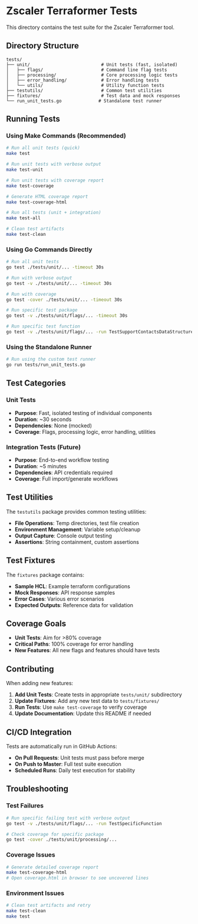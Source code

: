 # Zscaler Terraformer Tests

This directory contains the test suite for the Zscaler Terraformer tool.

## Directory Structure

```
tests/
├── unit/                           # Unit tests (fast, isolated)
│   ├── flags/                      # Command line flag tests
│   ├── processing/                 # Core processing logic tests
│   ├── error_handling/             # Error handling tests
│   └── utils/                      # Utility function tests
├── testutils/                      # Common test utilities
├── fixtures/                       # Test data and mock responses
└── run_unit_tests.go              # Standalone test runner
```

## Running Tests

### Using Make Commands (Recommended)

```bash
# Run all unit tests (quick)
make test

# Run unit tests with verbose output
make test-unit

# Run unit tests with coverage report
make test-coverage

# Generate HTML coverage report
make test-coverage-html

# Run all tests (unit + integration)
make test-all

# Clean test artifacts
make test-clean
```

### Using Go Commands Directly

```bash
# Run all unit tests
go test ./tests/unit/... -timeout 30s

# Run with verbose output
go test -v ./tests/unit/... -timeout 30s

# Run with coverage
go test -cover ./tests/unit/... -timeout 30s

# Run specific test package
go test -v ./tests/unit/flags/... -timeout 30s

# Run specific test function
go test -v ./tests/unit/flags/... -run TestSupportContactsDataStructure
```

### Using the Standalone Runner

```bash
# Run using the custom test runner
go run tests/run_unit_tests.go
```

## Test Categories

### Unit Tests
- **Purpose**: Fast, isolated testing of individual components
- **Duration**: ~30 seconds
- **Dependencies**: None (mocked)
- **Coverage**: Flags, processing logic, error handling, utilities

### Integration Tests (Future)
- **Purpose**: End-to-end workflow testing
- **Duration**: ~5 minutes
- **Dependencies**: API credentials required
- **Coverage**: Full import/generate workflows

## Test Utilities

The `testutils` package provides common testing utilities:

- **File Operations**: Temp directories, test file creation
- **Environment Management**: Variable setup/cleanup
- **Output Capture**: Console output testing
- **Assertions**: String containment, custom assertions

## Test Fixtures

The `fixtures` package contains:

- **Sample HCL**: Example terraform configurations
- **Mock Responses**: API response samples
- **Error Cases**: Various error scenarios
- **Expected Outputs**: Reference data for validation

## Coverage Goals

- **Unit Tests**: Aim for >80% coverage
- **Critical Paths**: 100% coverage for error handling
- **New Features**: All new flags and features should have tests

## Contributing

When adding new features:

1. **Add Unit Tests**: Create tests in appropriate `tests/unit/` subdirectory
2. **Update Fixtures**: Add any new test data to `tests/fixtures/`
3. **Run Tests**: Use `make test-coverage` to verify coverage
4. **Update Documentation**: Update this README if needed

## CI/CD Integration

Tests are automatically run in GitHub Actions:
- **On Pull Requests**: Unit tests must pass before merge
- **On Push to Master**: Full test suite execution
- **Scheduled Runs**: Daily test execution for stability

## Troubleshooting

### Test Failures
```bash
# Run specific failing test with verbose output
go test -v ./tests/unit/flags/... -run TestSpecificFunction

# Check coverage for specific package
go test -cover ./tests/unit/processing/...
```

### Coverage Issues
```bash
# Generate detailed coverage report
make test-coverage-html
# Open coverage.html in browser to see uncovered lines
```

### Environment Issues
```bash
# Clean test artifacts and retry
make test-clean
make test
```

